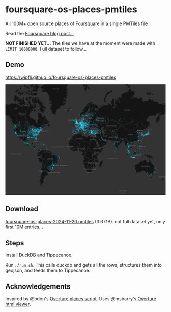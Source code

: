 # foursquare-os-places-pmtiles
All 100M+ open source places of Foursquare in a single PMTiles file

Read the [Foursquare blog post...](https://location.foursquare.com/resources/blog/products/foursquare-open-source-places-a-new-foundational-dataset-for-the-geospatial-community/)

**NOT FINISHED YET...** The tiles we have at the moment were made with `LIMIT 10000000`. Full dataset to follow...

## Demo

https://wipfli.github.io/foursquare-os-places-pmtiles

<a href="https://wipfli.github.io/foursquare-os-places-pmtiles">
<img src="screenshot.png">
</a>

## Download

[foursquare-os-places-2024-11-20.pmtiles](https://oliverwipfli.ch/data/foursquare-os-places-2024-11-20.pmtiles) (3.6 GB). not full dataset yet, only first 10M entries...

## Steps

Install DuckDB and Tippecanoe.

Run `./run.sh`. This calls duckdb and gets all the rows, structures them into geojson, and feeds them to Tippecanoe.

## Acknowledgements

Inspired by @bdon's [Overture places script](https://github.com/OvertureMaps/overture-tiles/blob/main/scripts/2024-04-16-beta/places.sh). Uses @msbarry's [Overture html viewer](https://github.com/msbarry/planetiler-overture-demo/blob/main/index.html).

